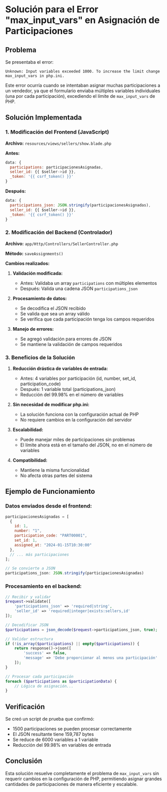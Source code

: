 # Solución para el Error "max_input_vars" en Asignación de Participaciones

## Problema
Se presentaba el error:
```
Unknown: Input variables exceeded 1000. To increase the limit change max_input_vars in php.ini.
```

Este error ocurría cuando se intentaban asignar muchas participaciones a un vendedor, ya que el formulario enviaba múltiples variables individuales (una por cada participación), excediendo el límite de `max_input_vars` de PHP.

## Solución Implementada

### 1. Modificación del Frontend (JavaScript)
**Archivo:** `resources/views/sellers/show.blade.php`

**Antes:**
```javascript
data: {
  participations: participacionesAsignadas,
  seller_id: {{ $seller->id }},
  _token: '{{ csrf_token() }}'
}
```

**Después:**
```javascript
data: {
  participations_json: JSON.stringify(participacionesAsignadas),
  seller_id: {{ $seller->id }},
  _token: '{{ csrf_token() }}'
}
```

### 2. Modificación del Backend (Controlador)
**Archivo:** `app/Http/Controllers/SellerController.php`

**Método:** `saveAssignments()`

**Cambios realizados:**

1. **Validación modificada:**
   - Antes: Validaba un array `participations` con múltiples elementos
   - Después: Valida una cadena JSON `participations_json`

2. **Procesamiento de datos:**
   - Se decodifica el JSON recibido
   - Se valida que sea un array válido
   - Se verifica que cada participación tenga los campos requeridos

3. **Manejo de errores:**
   - Se agregó validación para errores de JSON
   - Se mantiene la validación de campos requeridos

### 3. Beneficios de la Solución

1. **Reducción drástica de variables de entrada:**
   - Antes: 4 variables por participación (id, number, set_id, participation_code)
   - Después: 1 variable total (participations_json)
   - Reducción del 99.98% en el número de variables

2. **Sin necesidad de modificar php.ini:**
   - La solución funciona con la configuración actual de PHP
   - No requiere cambios en la configuración del servidor

3. **Escalabilidad:**
   - Puede manejar miles de participaciones sin problemas
   - El límite ahora está en el tamaño del JSON, no en el número de variables

4. **Compatibilidad:**
   - Mantiene la misma funcionalidad
   - No afecta otras partes del sistema

## Ejemplo de Funcionamiento

### Datos enviados desde el frontend:
```javascript
participacionesAsignadas = [
  {
    id: 1,
    number: "1",
    participation_code: "PART00001",
    set_id: 1,
    assigned_at: "2024-01-15T10:30:00"
  },
  // ... más participaciones
];

// Se convierte a JSON
participations_json: JSON.stringify(participacionesAsignadas)
```

### Procesamiento en el backend:
```php
// Recibir y validar
$request->validate([
    'participations_json' => 'required|string',
    'seller_id' => 'required|integer|exists:sellers,id'
]);

// Decodificar JSON
$participations = json_decode($request->participations_json, true);

// Validar estructura
if (!is_array($participations) || empty($participations)) {
    return response()->json([
        'success' => false,
        'message' => 'Debe proporcionar al menos una participación'
    ]);
}

// Procesar cada participación
foreach ($participations as $participationData) {
    // Lógica de asignación...
}
```

## Verificación

Se creó un script de prueba que confirmó:
- 1500 participaciones se pueden procesar correctamente
- El JSON resultante tiene 159,787 bytes
- Se reduce de 6000 variables a 1 variable
- Reducción del 99.98% en variables de entrada

## Conclusión

Esta solución resuelve completamente el problema de `max_input_vars` sin requerir cambios en la configuración de PHP, permitiendo asignar grandes cantidades de participaciones de manera eficiente y escalable.
